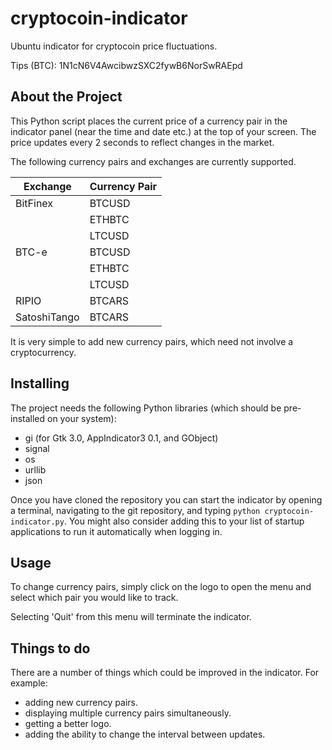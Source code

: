 # cryptocoin-indicator
Ubuntu indicator for cryptocoin price fluctuations.

Tips (BTC): 1N1cN6V4AwcibwzSXC2fywB6NorSwRAEpd

## About the Project
This Python script places the current price of a currency pair in the indicator panel (near the time and date etc.)
at the top of your screen.
The price updates every 2 seconds to reflect changes in the market.

The following currency pairs and exchanges are currently supported.

|  Exchange  |  Currency Pair |
| ---------- | -------------- |
|  BitFinex  |     BTCUSD     |
|            |     ETHBTC     |
|            |     LTCUSD     |
|   BTC-e    |     BTCUSD     |
|            |     ETHBTC     |
|            |     LTCUSD     |
|   RIPIO    |     BTCARS     |
|SatoshiTango|     BTCARS     |

It is very simple to add new currency pairs, which need not involve a cryptocurrency.

## Installing
The project needs the following Python libraries (which should be pre-installed on your system):
- gi (for Gtk 3.0, AppIndicator3 0.1, and GObject)
- signal
- os
- urllib
- json

Once you have cloned the repository you can start the indicator by opening a terminal,
navigating to the git repository, and typing `python cryptocoin-indicator.py`.
You might also consider adding this to your list of startup applications to run it automatically when logging in.

## Usage
To change currency pairs, simply click on the logo to open the menu and select which pair you would like to track.

Selecting 'Quit' from this menu will terminate the indicator.

## Things to do
There are a number of things which could be improved in the indicator. 
For example:
- adding new currency pairs.
- displaying multiple currency pairs simultaneously.
- getting a better logo.
- adding the ability to change the interval between updates.
